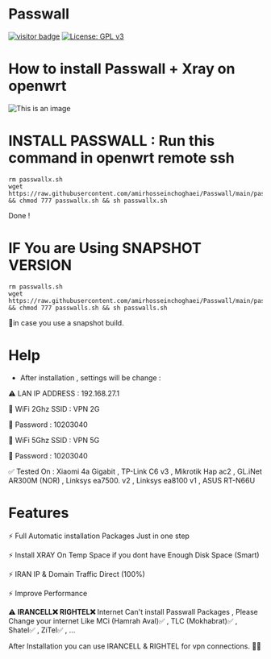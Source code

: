 # Passwall
[![visitor badge](https://img.shields.io/badge/Chat%20on-Telegram-blue.svg)](https://t.me/AmirHosseinTSL) [![License: GPL v3](https://img.shields.io/badge/License-GPLv3-blue.svg)](https://www.gnu.org/licenses/gpl-3.0)
# How to install Passwall + Xray on openwrt

![This is an image](https://pars-space.ir/wp-content/uploads/2023/09/v2ray-openwrt.jpg)

# INSTALL PASSWALL : Run this command in openwrt remote ssh
```
rm passwallx.sh
wget https://raw.githubusercontent.com/amirhosseinchoghaei/Passwall/main/passwallx.sh && chmod 777 passwallx.sh && sh passwallx.sh
```
Done !

# IF You are Using SNAPSHOT VERSION
```
rm passwalls.sh
wget https://raw.githubusercontent.com/amirhosseinchoghaei/Passwall/main/passwalls.sh && chmod 777 passwalls.sh && sh passwalls.sh
```
📍in case you use a snapshot build.

# Help

- After installation , settings will be change :
 
⚠️ LAN IP ADDRESS : 192.168.27.1

📶 WiFi 2Ghz SSID : VPN 2G

🔑 Password : 10203040


📶 WiFi 5Ghz SSID : VPN 5G

🔑 Password : 10203040


✅ Tested On : Xiaomi 4a Gigabit , TP-Link C6 v3 , Mikrotik Hap ac2 , GL.iNet AR300M (NOR) , Linksys ea7500. v2 , Linksys ea8100 v1 , ASUS RT-N66U

# Features

⚡ Full Automatic installation Packages Just in one step

⚡ Install XRAY On Temp Space if you dont have Enough Disk Space (Smart)

⚡ IRAN IP & Domain Traffic Direct (100%)

⚡ Improve Performance

⚠️ **IRANCELL❌**  **RIGHTEL❌** Internet Can't install Passwall Packages , Please Change your internet Like MCi (Hamrah Aval)✅ , TLC (Mokhabrat)✅ , Shatel✅ , ZiTel✅ , ...

After Installation you can use IRANCELL & RIGHTEL for vpn connections. 📶✅
